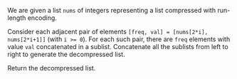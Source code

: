 We are given a list `nums` of integers representing a list compressed with run-length encoding.

Consider each adjacent pair of elements `[freq, val] = [nums[2*i], nums[2*i+1]]` (with `i >= 0`). For each such pair, there are `freq` elements with value `val` concatenated in a sublist. Concatenate all the sublists from left to right to generate the decompressed list.

Return the decompressed list.